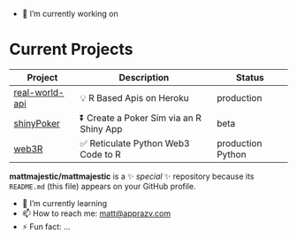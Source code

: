 - 🔭 I’m currently working on 

# Current Projects
| Project | Description | Status |
|---|---|---|
| [real-world-api](https://github.com/mattmajestic/real-world-api) | 💡 R Based Apis on Heroku | production |
| [shinyPoker](https://github.com/mattmajesticshinyPoker) | ⏬ Create a Poker Sim via an R Shiny App | beta |
| [web3R](https://github.com/mattmajestic/web3R) | ✅ Reticulate Python Web3 Code to R | production Python | 👋

**mattmajestic/mattmajestic** is a ✨ _special_ ✨ repository because its `README.md` (this file) appears on your GitHub profile.
- 🌱 I’m currently learning 
- 📫 How to reach me: matt@apprazv.com
- ⚡ Fun fact: ...
